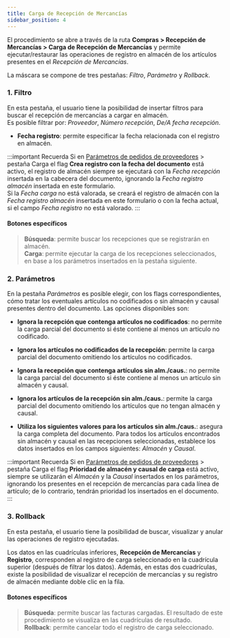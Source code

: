 ```yaml
---
title: Carga de Recepción de Mercancías
sidebar_position: 4
---
```


El procedimiento se abre a través de la ruta **Compras > Recepción de Mercancías > Carga de Recepción de Mercancías** y permite ejecutar/restaurar las operaciones de registro en almacén de los artículos presentes en el *Recepción de Mercancías*.

La máscara se compone de tres pestañas: *Filtro*, *Parámetro* y *Rollback*.

### 1. Filtro

En esta pestaña, el usuario tiene la posibilidad de insertar filtros para buscar el recepción de mercancías a cargar en almacén.  
Es posible filtrar por: *Proveedor*, *Número recepción*, *De/A fecha recepción*.

- **Fecha registro**: permite especificar la fecha relacionada con el registro en almacén.

:::important Recuerda 
Si en [Parámetros de pedidos de proveedores](/docs/configurations/parameters/purchase/purchase-orders-parameters) > pestaña Carga el flag **Crea registro con la fecha del documento** está activo, el registro de almacén siempre se ejecutará con la *Fecha recepción* insertada en la cabecera del documento, ignorando la *Fecha registro almacén* insertada en este formulario.  
Si la *Fecha carga* no está valorada, se creará el registro de almacén con la *Fecha registro almacén* insertada en este formulario o con la fecha actual, si el campo *Fecha registro* no está valorado.
:::

#### Botones específicos  
> **Búsqueda**: permite buscar los recepciones que se registrarán en almacén.  
> **Carga**: permite ejecutar la carga de los recepciones seleccionados, en base a los parámetros insertados en la pestaña siguiente.

### 2. Parámetros

En la pestaña *Parámetros* es posible elegir, con los flags correspondientes, cómo tratar los eventuales artículos no codificados o sin almacén y causal presentes dentro del documento. Las opciones disponibles son:

- **Ignora la recepción que contenga artículos no codificados**: no permite la carga parcial del documento si éste contiene al menos un artículo no codificado.  
- **Ignora los artículos no codificados de la recepción**: permite la carga parcial del documento omitiendo los artículos no codificados.

- **Ignora la recepción que contenga artículos sin alm./caus.**: no permite la carga parcial del documento si éste contiene al menos un artículo sin almacén y causal.  
- **Ignora los artículos de la recepción sin alm./caus.**: permite la carga parcial del documento omitiendo los artículos que no tengan almacén y causal.  
- **Utiliza los siguientes valores para los artículos sin alm./caus.**: asegura la carga completa del documento. Para todos los artículos encontrados sin almacén y causal en las recepciones seleccionadas, establece los datos insertados en los campos siguientes: *Almacén* y *Causal*.

:::important Recuerda
Si en [Parámetros de pedidos de proveedores](/docs/configurations/parameters/purchase/purchase-orders-parameters) > pestaña Carga el flag **Prioridad de almacén y causal de carga** está activo, siempre se utilizarán el *Almacén* y la *Causal* insertados en los parámetros, ignorando los presentes en el recepción de mercancías para cada línea de artículo; de lo contrario, tendrán prioridad los insertados en el documento.  
:::

### 3. Rollback 

En esta pestaña, el usuario tiene la posibilidad de buscar, visualizar y anular las operaciones de registro ejecutadas.

Los datos en las cuadrículas inferiores, **Recepción de Mercancías** y **Registro**, corresponden al registro de carga seleccionado en la cuadrícula superior (después de filtrar los datos). Además, en estas dos cuadrículas, existe la posibilidad de visualizar el recepción de mercancías y su registro de almacén mediante doble clic en la fila.

#### Botones específicos  
> **Búsqueda**: permite buscar las facturas cargadas. El resultado de este procedimiento se visualiza en las cuadrículas de resultado.  
> **Rollback**: permite cancelar todo el registro de carga seleccionado.